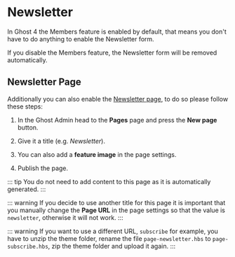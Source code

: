 # Newsletter

In Ghost 4 the Members feature is enabled by default, that means you don't have to do anything to enable the Newsletter form.

If you disable the Members feature, the Newsletter form will be removed automatically.

## Newsletter Page

Additionally you can also enable the [Newsletter page](https://galerie.eduardogomez.io/newsletter/), to do so please follow these steps:

1. In the Ghost Admin head to the **Pages** page and press the **New page** button.

2. Give it a title (e.g. _Newsletter_).

3. You can also add a **feature image** in the page settings.

3. Publish the page.

::: tip
You do not need to add content to this page as it is automatically generated.
:::

::: warning
If you decide to use another title for this page it is important that you manually change the **Page URL** in the page settings so that the value is `newsletter`, otherwise it will not work.
:::

::: warning
If you want to use a different URL, `subscribe` for example, you have to unzip the theme folder, rename the file `page-newsletter.hbs` to `page-subscribe.hbs`, zip the theme folder and upload it again.
:::
